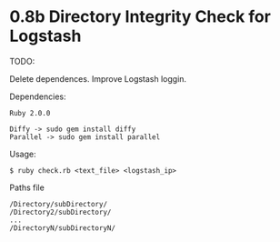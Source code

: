 # 0.8b Directory Integrity Check for Logstash
TODO:

Delete dependences.
Improve Logstash loggin.

Dependencies:

````    
Ruby 2.0.0

Diffy -> sudo gem install diffy
Parallel -> sudo gem install parallel
`````

Usage:

````
$ ruby check.rb <text_file> <logstash_ip>
````
Paths file
````
/Directory/subDirectory/
/Directory2/subDirectory/
...
/DirectoryN/subDirectoryN/
````
